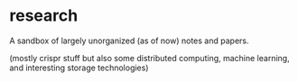 # research

A sandbox of largely unorganized (as of now) notes and papers.

(mostly crispr stuff but also some distributed computing, machine learning, and interesting storage technologies)
